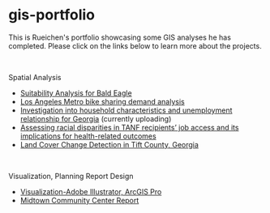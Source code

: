 # gis-portfolio

This is Rueichen's portfolio showcasing some GIS analyses he has completed. Please click on the links below to learn more about the projects.

<br>

Spatial Analysis
- [Suitability Analysis for Bald Eagle](https://github.com/rc-tsai/gis-portfolio/blob/main/Suitability%20Analysis%20for%20Bald%20Eagle.md)
- [Los Angeles Metro bike sharing demand analysis](https://github.com/rc-tsai/gis-portfolio/blob/main/projects/Los%20Angeles%20Metro%20bike%20sharing%20demand%20analysis.md)
- [Investigation into household characteristics and unemployment relationship for Georgia](https://github.com/rc-tsai/gis-portfolio/blob/main/projects/Investigation%20into%20household%20characteristics%20and%20unemployment%20relationship%20for%20Georgia.md) (currently uploading)
- [Assessing racial disparities in TANF recipients’ job access and its implications for health-related outcomes](https://issuu.com/rc-t/docs/xula_poster_v3)
- [Land Cover Change Detection in Tift County, Georgia](https://issuu.com/rc-t/docs/class_project_report_rueichen_tsai)

<br>

Visualization, Planning Report Design
- [Visualization-Adobe Illustrator, ArcGIS Pro](https://github.com/rc-tsai/gis-portfolio/blob/main/Visualization-Adobe%20Illustrator%2C%20ArcGIS%20Pro)
- [Midtown Community Center Report](https://issuu.com/rc-t/docs/report_midtowncommunitycenter)
